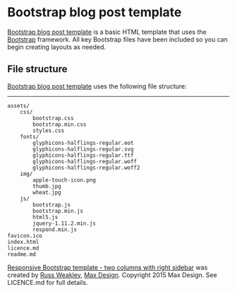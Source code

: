 # Bootstrap blog post template

[Bootstrap blog post template](http://github.com) is a basic HTML template that uses the [Bootstrap](http://getbootstrap.com/)  framework. All key Bootstrap files have been included so you can begin creating layouts as needed.

## File structure

[Bootstrap blog post template](http://github.com) uses the following file structure:

-------------

	assets/
		css/
			bootstrap.css
			bootstrap.min.css
			styles.css
		fonts/
			glyphicons-halflings-regular.eot
			glyphicons-halflings-regular.svg
			glyphicons-halflings-regular.ttf
			glyphicons-halflings-regular.woff
			glyphicons-halflings-regular.woff2
		img/
			apple-touch-icon.png
			thumb.jpg
			wheat.jpg
		js/
			bootstrap.js
			bootstrap.min.js
			html5.js
			jquery-1.11.2.min.js
			respond.min.js
	favicon.ico
	index.html
	licence.md
	readme.md

[Responsive Bootstrap template - two columns with right sidebar](http://github.com) was created by [Russ Weakley](https://twitter.com/russmaxdesignmax), [Max Design](http://maxdesign.com.au/). Copyright 2015 Max Design. See LICENCE.md for full details.